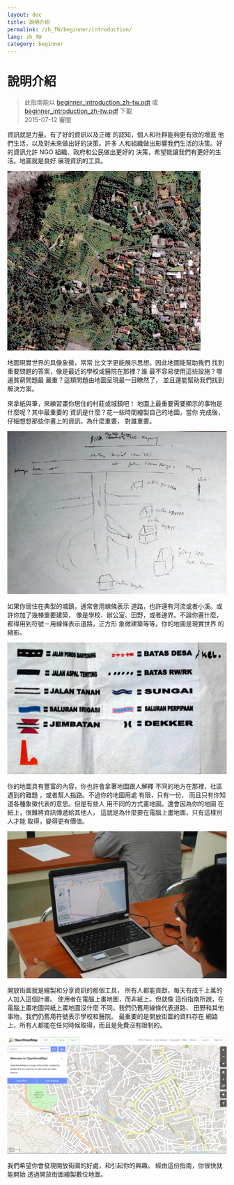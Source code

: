 ```yaml
---
layout: doc
title: 說明介紹
permalink: /zh_TW/beginner/introduction/
lang: zh_TW
category: beginner
---
```


說明介紹
============

> 此指南能以 [beginner_introduction_zh-tw.odt](/files/beginner_introduction_zh-tw.odt) 或 [beginner_introduction_zh-tw.pdf](/files/beginner_introduction_zh-tw.pdf) 下載  
> 2015-07-12 審閱  

資訊就是力量。有了好的資訊以及正確
的認知，個人和社群能夠更有效的增進
他們生活，以及對未來做出好的決策。許多
人和組織做出影響我們生活的決策。好
的資訊允許 NGO 組織、政府和公民做出更好的
決策，希望能讓我們有更好的生活。地圖就是良好
展現資訊的工具。 

![A village in Indonesia][]

地圖現實世界的具像象徵，常常 
比文字更能展示思想。因此地圖能幫助我們
找到重要問題的答案，像是最近的學校或醫院在那裡？誰
最不容易使用這些設施？哪邊貧窮問題最
嚴重？這類問題由地圖呈現最一目瞭然了，
並且還能幫助我們找到解決方案。 

來拿紙與筆，來練習畫你居住的村莊或城鎮吧！
地圖上最重要需要顯示的事物是什麼呢？其中最重要的
資訊是什麼？花一些時間繪製自己的地圖，當你
完成後，仔細想想那些你畫上的資訊，為什麼重要，
對誰重要。

![Example of a hand-drawn map][]

如果你居住在典型的城鎮，通常會用線條表示
道路，也許還有河流或者小溪。或許你加了幾棟重要建築，
像是學校、辦公室、田野，或者邊界。不論你畫什麼，
都得用到符號－用線條表示道路，正方形
象微建築等等。你的地圖是現實世界
的縮影。

![Examples of symbols][]

你的地圖具有豐富的內容，你也許會拿著地圖跟人解釋
不同的地方在那裡，社區遇到的難題
，或者幫人指路。不過你的地圖用處
有限，只有一份，
而且只有你知道各種象徵代表的意思。但是有些人
用不同的方式畫地圖。還會因為你的地圖
在紙上，很難將資訊傳遞給其他人，
這就是為什麼要在電腦上畫地圖，只有這樣別人才能
取得，變得更有價值。 

![Mapping on Computer][]

開放街圖就是繪製和分享資訊的那個工具， 
所有人都能貢獻，每天有成千上萬的人加入這個計畫。 
使用者在電腦上畫地圖，而非紙上。但就像 
這份指南所說，在電腦上畫地圖與紙上畫地圖沒什麼 
不同。我們仍舊用線條代表道路、
田野和其他事物，我們仍舊用符號表示學校和醫院。 
最重要的是開放街圖的資料存在 
網路上，所有人都能在任何時候取得，而且是免費沒有限制的。

![Digital maps with OpenStreetMap][]

我們希望你會發現開放街圖的好處，和引起你的興趣。
經由這份指南，你很快就能開始
透過開放街圖繪製數位地圖。


[A village in Indonesia]: /images/beginner/village-in-indonesia.png
[Example of a hand-drawn map]: /images/beginner/hand-drawn-map.png
[Examples of symbols]: /images/beginner/examples-of-symbols.png
[Mapping on Computer]: /images/beginner/mapping-on-computer.png
[Digital maps with OpenStreetMap]: /images/beginner/digital-maps-with-osm.png